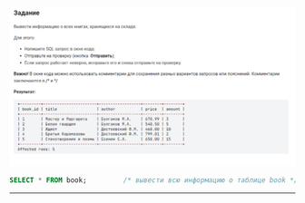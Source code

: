 

<img src="../art/1.2.1.task.png" alt="solution" >

```sql
SELECT * FROM book;         /* вывести всю информацию о таблице book */
```


---


